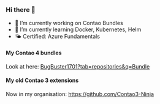 ### Hi there 👋

- 🔭 I’m currently working on Contao Bundles
- 🌱 I’m currently learning Docker, Kubernetes, Helm
- 🌤 Certified: Azure Fundamentals

#### My Contao 4 bundles
Look at here: [BugBuster1701?tab=repositories&q=Bundle](https://github.com/BugBuster1701?tab=repositories&q=Bundle&type=&language=)

#### My old Contao 3 extensions
Now in my organisation: https://github.com/Contao3-Ninja
